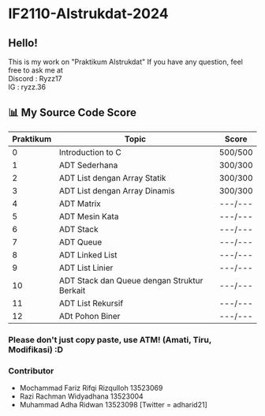 # IF2110-Alstrukdat-2024

## Hello! 

This is my work on "Praktikum Alstrukdat"
If you have any question, feel free to ask me at <br>
Discord : Ryzz17 <br>
IG : ryzz.36 <br>

## 📊 My Source Code Score

| Praktikum    | Topic                                         | Score  |
|--------------|-----------------------------------------------|--------|
| 0            | Introduction to C                             | 500/500|
| 1            | ADT Sederhana                                 | 300/300|
| 2            | ADT List dengan Array Statik                  | 300/300|
| 3            | ADT List dengan Array Dinamis                 | 300/300|
| 4            | ADT Matrix                                    | ---/---|
| 5            | ADT Mesin Kata                                | ---/---|
| 6            | ADT Stack                                     | ---/---|
| 7            | ADT Queue                                     | ---/---|
| 8            | ADT Linked List                               | ---/---|
| 9            | ADT List Linier                               | ---/---|
| 10           | ADT Stack dan Queue dengan Struktur Berkait   | ---/---|
| 11           | ADT List Rekursif                             | ---/---|
| 12           | ADt Pohon Biner                               | ---/---|


### Please don't just copy paste, use ATM! (Amati, Tiru, Modifikasi) :D

### Contributor
- Mochammad Fariz Rifqi Rizqulloh 13523069
- Razi Rachman Widyadhana 13523004
- Muhammad Adha Ridwan 13523098 [Twitter = adharid21]
